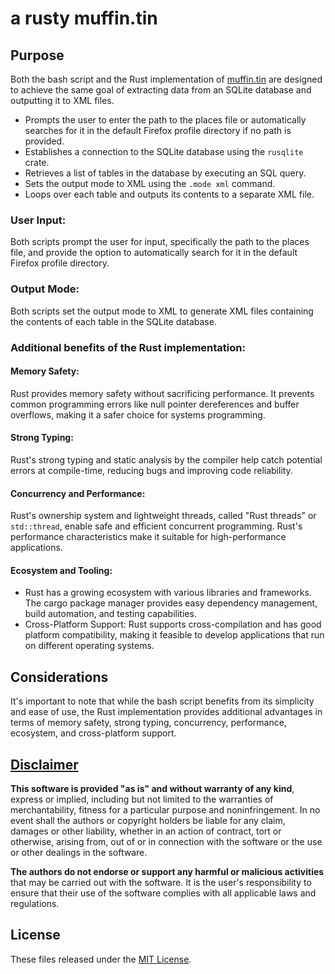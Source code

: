 # a rusty muffin.tin
## Purpose
Both the bash script and the Rust implementation of [muffin.tin](https://github.com/apple-fritter/muffin.tin) are designed to achieve the same goal of extracting data from an SQLite database and outputting it to XML files.
- Prompts the user to enter the path to the places file or automatically searches for it in the default Firefox profile directory if no path is provided.
- Establishes a connection to the SQLite database using the `rusqlite` crate.
- Retrieves a list of tables in the database by executing an SQL query.
- Sets the output mode to XML using the `.mode xml` command.
- Loops over each table and outputs its contents to a separate XML file.

### User Input:
Both scripts prompt the user for input, specifically the path to the places file, and provide the option to automatically search for it in the default Firefox profile directory.
### Output Mode:
Both scripts set the output mode to XML to generate XML files containing the contents of each table in the SQLite database.

### Additional benefits of the Rust implementation:

#### Memory Safety:
Rust provides memory safety without sacrificing performance. It prevents common programming errors like null pointer dereferences and buffer overflows, making it a safer choice for systems programming.
#### Strong Typing:
Rust's strong typing and static analysis by the compiler help catch potential errors at compile-time, reducing bugs and improving code reliability.
#### Concurrency and Performance:
Rust's ownership system and lightweight threads, called "Rust threads" or `std::thread`, enable safe and efficient concurrent programming. Rust's performance characteristics make it suitable for high-performance applications.
#### Ecosystem and Tooling:
- Rust has a growing ecosystem with various libraries and frameworks. The cargo package manager provides easy dependency management, build automation, and testing capabilities.
- Cross-Platform Support: Rust supports cross-compilation and has good platform compatibility, making it feasible to develop applications that run on different operating systems.

## Considerations
It's important to note that while the bash script benefits from its simplicity and ease of use, the Rust implementation provides additional advantages in terms of memory safety, strong typing, concurrency, performance, ecosystem, and cross-platform support.

## [Disclaimer](DISCLAIMER)
**This software is provided "as is" and without warranty of any kind**, express or implied, including but not limited to the warranties of merchantability, fitness for a particular purpose and noninfringement. In no event shall the authors or copyright holders be liable for any claim, damages or other liability, whether in an action of contract, tort or otherwise, arising from, out of or in connection with the software or the use or other dealings in the software.

**The authors do not endorse or support any harmful or malicious activities** that may be carried out with the software. It is the user's responsibility to ensure that their use of the software complies with all applicable laws and regulations.

## License

These files released under the [MIT License](LICENSE).
